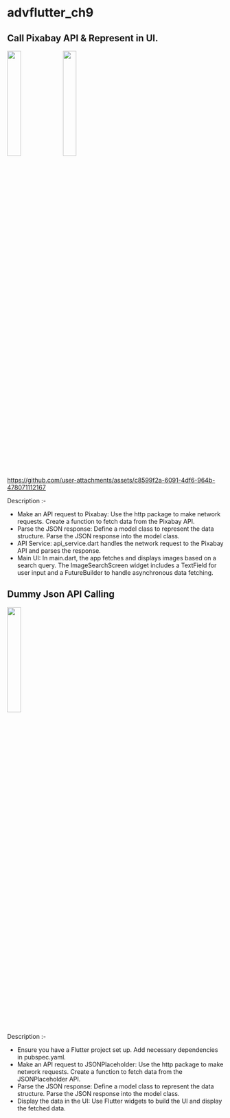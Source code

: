 # advflutter_ch9
## Call Pixabay API & Represent in UI.
<img src = "https://github.com/user-attachments/assets/3d61e1ca-fa94-4c0c-883d-8a87966043ec" height=25%  width= 25%>
<img src = "https://github.com/user-attachments/assets/1759e3ef-aaa5-44be-978f-9e5a193db6f0" height=25%  width= 25%>

https://github.com/user-attachments/assets/c8599f2a-6091-4df6-964b-478071112167

Description :-
- Make an API request to Pixabay:
Use the http package to make network requests.
Create a function to fetch data from the Pixabay API.
- Parse the JSON response:
Define a model class to represent the data structure.
Parse the JSON response into the model class.
- API Service: api_service.dart handles the network request to the Pixabay API and parses the response.
- Main UI: In main.dart, the app fetches and displays images based on a search query. The ImageSearchScreen widget includes a TextField for user input and a FutureBuilder to handle asynchronous data fetching.



##  Dummy Json API Calling

<img src = "https://github.com/user-attachments/assets/37800012-2661-4793-afd5-ec6f2902d33f" height = 25%  width = 25%>

Description :-
- Ensure you have a Flutter project set up.
Add necessary dependencies in pubspec.yaml.
- Make an API request to JSONPlaceholder:
Use the http package to make network requests.
Create a function to fetch data from the JSONPlaceholder API.
- Parse the JSON response:
Define a model class to represent the data structure.
Parse the JSON response into the model class.
- Display the data in the UI:
Use Flutter widgets to build the UI and display the fetched data.
